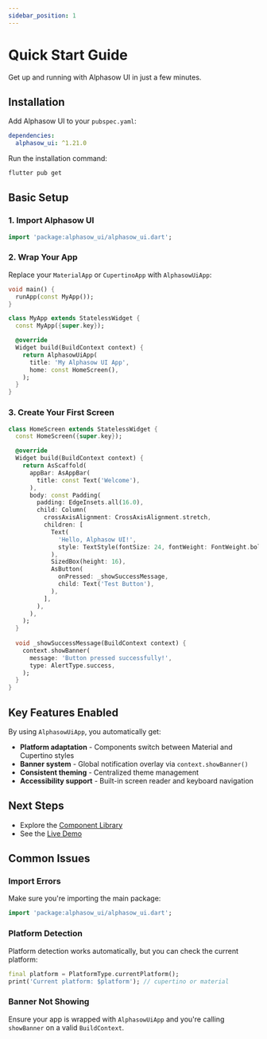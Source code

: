```yaml
---
sidebar_position: 1
---
```


# Quick Start Guide

Get up and running with Alphasow UI in just a few minutes.

## Installation

Add Alphasow UI to your `pubspec.yaml`:

```yaml
dependencies:
  alphasow_ui: ^1.21.0
```

Run the installation command:

```bash
flutter pub get
```

## Basic Setup

### 1. Import Alphasow UI

```dart
import 'package:alphasow_ui/alphasow_ui.dart';
```

### 2. Wrap Your App

Replace your `MaterialApp` or `CupertinoApp` with `AlphasowUiApp`:

```dart
void main() {
  runApp(const MyApp());
}

class MyApp extends StatelessWidget {
  const MyApp({super.key});

  @override
  Widget build(BuildContext context) {
    return AlphasowUiApp(
      title: 'My Alphasow UI App',
      home: const HomeScreen(),
    );
  }
}
```

### 3. Create Your First Screen

```dart
class HomeScreen extends StatelessWidget {
  const HomeScreen({super.key});

  @override
  Widget build(BuildContext context) {
    return AsScaffold(
      appBar: AsAppBar(
        title: const Text('Welcome'),
      ),
      body: const Padding(
        padding: EdgeInsets.all(16.0),
        child: Column(
          crossAxisAlignment: CrossAxisAlignment.stretch,
          children: [
            Text(
              'Hello, Alphasow UI!',
              style: TextStyle(fontSize: 24, fontWeight: FontWeight.bold),
            ),
            SizedBox(height: 16),
            AsButton(
              onPressed: _showSuccessMessage,
              child: Text('Test Button'),
            ),
          ],
        ),
      ),
    );
  }
  
  void _showSuccessMessage(BuildContext context) {
    context.showBanner(
      message: 'Button pressed successfully!',
      type: AlertType.success,
    );
  }
}
```

## Key Features Enabled

By using `AlphasowUiApp`, you automatically get:

- **Platform adaptation** - Components switch between Material and Cupertino styles
- **Banner system** - Global notification overlay via `context.showBanner()`
- **Consistent theming** - Centralized theme management
- **Accessibility support** - Built-in screen reader and keyboard navigation

## Next Steps

- Explore the [Component Library](../components/overview)
- See the [Live Demo](https://ui.alphasow.dev)

## Common Issues

### Import Errors
Make sure you're importing the main package:
```dart
import 'package:alphasow_ui/alphasow_ui.dart';
```

### Platform Detection
Platform detection works automatically, but you can check the current platform:
```dart
final platform = PlatformType.currentPlatform();
print('Current platform: $platform'); // cupertino or material
```

### Banner Not Showing
Ensure your app is wrapped with `AlphasowUiApp` and you're calling `showBanner` on a valid `BuildContext`.